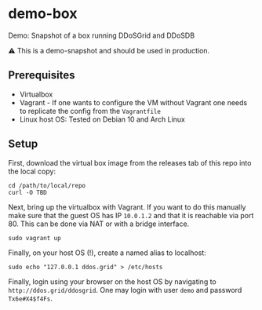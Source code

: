 # demo-box
Demo: Snapshot of a box running DDoSGrid and DDoSDB 

:warning: This is a demo-snapshot and should be used in production. 

## Prerequisites
* Virtualbox
* Vagrant - If one wants to configure the VM without Vagrant one needs to replicate the config from the `Vagrantfile`
* Linux host OS: Tested on Debian 10 and Arch Linux
## Setup

First, download the virtual box image from the releases tab of this repo into the local copy:
``` 
cd /path/to/local/repo
curl -O TBD
```
Next, bring up the virtualbox with Vagrant. If you want to do this manually make sure that the guest OS has IP `10.0.1.2` and that it is reachable via port 80. This can be done via NAT or with a bridge interface.
```
sudo vagrant up
```

Finally, on your host OS (!), create a named alias to localhost:
```
sudo echo "127.0.0.1 ddos.grid" > /etc/hosts
```

Finally, login using your browser on the host OS by navigating to `http://ddos.grid/ddosgrid`. One may login with user `demo` and password `Tx6e#X4$f4Fs`.
